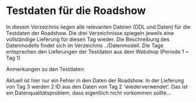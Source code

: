 # Testdaten für die Roadshow

In diesem Verzeichnis liegen alle relevanten Dateien (DDL und Daten) für die Testdaten der Roadshow. Die drei Verzeichnisse spiegeln jeweils eine vollständige Lieferung für diesen Tag wieder. Die Beschreibung des Datenmodells findet sich im Verzeichnis ../Datenmodell. Die Tage entsprechen den Lieferungen der Testdaten aus dem Webshop (Periode 1 ~ Tag 1)

Anmerkungen zu den Testdaten:

Aktuell ist hier nur ein Fehler in den Daten der Roadshow. In der Lieferung von Tag 3 werden 2 ID aus den Daten von Tag 2 'wiederverwendet'. Das ist ein Datenqualitätsproblem, dass eigentlich nicht vorkommen sollte...

